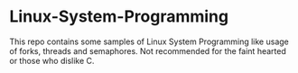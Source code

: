 # Linux-System-Programming
This repo contains some samples of Linux System Programming like usage of forks, threads and semaphores. Not recommended for the faint hearted or those who dislike C.
